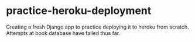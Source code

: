 # practice-heroku-deployment

Creating a fresh Django app to practice deploying it to heroku from scratch. Attempts at book database have failed thus far.

